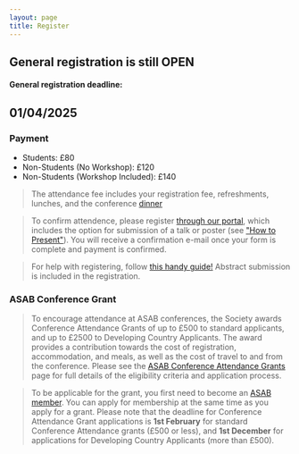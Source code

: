 ```yaml
---
layout: page
title: Register
---
```


## General registration is still OPEN

#### General registration deadline:
## 01/04/2025  
>    
  
### Payment  
* Students: £80
* Non-Students (No Workshop): £120
* Non-Students (Workshop Included): £140  

>The attendance fee includes your registration fee, refreshments, lunches, and the conference [dinner](https://bundobust.com/locations/liverpool/)

>To confirm attendence, please register [through our portal](https://buyonline.ljmu.ac.uk/product-catalogue/faculty-of-science/faculty-shop/asab-spring-meeting-2025), which includes the option for submission of a talk or poster (see ["How to Present"](https://asabspring2025.github.io/Presenters/)). You will receive a confirmation e-mail once your form is complete and payment is confirmed.

>For help with registering, follow [this handy guide!](https://drive.google.com/file/d/10zzQFu_egjhGqI5P_kkRwTrpKcl5y8EB/view?usp=sharing) Abstract submission is included in the registration.
>

### ASAB Conference Grant  
>To encourage attendance at ASAB conferences, the Society awards Conference Attendance Grants of up to £500 to standard applicants, and up to £2500 to Developing Country Applicants. The award provides a contribution towards the cost of registration, accommodation, and meals, as well as the cost of travel to and from the conference. Please see the [ASAB Conference Attendance Grants](https://www.asab.org/conference-grants) page for full details of the eligibility criteria and application process.

>To be applicable for the grant, you first need to become an [ASAB member](https://asab.wildapricot.org/). You can apply for membership at the same time as you apply for a grant. Please note that the deadline for Conference Attendance Grant applications is **1st February** for standard Conference Attendance grants (£500 or less), and **1st December** for applications for Developing Country Applicants (more than £500). 
